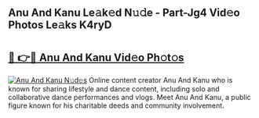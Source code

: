 ## Anu And Kanu Le𝚊k𝚎d N𝚞𝚍e - Part-Jg4 Vid𝚎o Photos Le𝚊ks K4ryD

# <h2><a href="http://fbepmxg.evod.top/?m=Anu+And+Kanu">🔗 👉🔴 Anu And Kanu Vid𝚎o Ph𝚘t𝚘s</a></h2>

[![Anu And Kanu N𝚞d𝚎s](https://i.imgur.com/8V9OHl7.gif)](http://fbepmxg.evod.top/?m=Anu+And+Kanu)
Online content creator Anu And Kanu who is known for sharing lifestyle and dance content, including solo and collaborative dance performances and vlogs. Meet Anu And Kanu, a public figure known for his charitable deeds and community involvement. 
